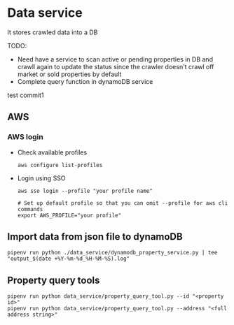 # Data service
It stores crawled data into a DB

TODO:
- Need have a service to scan active or pending properties in DB and crawll again to update the status since the crawler doesn't crawl off market or sold properties by default
- Complete query function in dynamoDB service

test commit1

## AWS
### AWS login

- Check available profiles
    ```shell
    aws configure list-profiles
    ```

- Login using SSO
    ```shell
    aws sso login --profile "your profile name"
    ```

    ```shell
    # Set up default profile so that you can omit --profile for aws cli commands
    export AWS_PROFILE="your profile"
    ```

## Import data from json file to dynamoDB
```shell
pipenv run python ./data_service/dynamodb_property_service.py | tee "output_$(date +%Y-%m-%d_%H-%M-%S).log"
```

## Property query tools
```shell
pipenv run python data_service/property_query_tool.py --id "<property id>"
pipenv run python data_service/property_query_tool.py --address "<full address string>"
```
